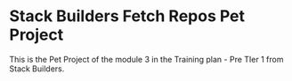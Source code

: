 # Stack Builders Fetch Repos Pet Project
This is the Pet Project of the module 3 in the Training plan - Pre TIer 1 from Stack Builders.
